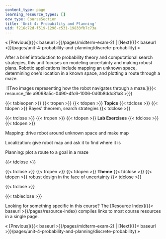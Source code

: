 ```yaml
---
content_type: page
learning_resource_types: []
ocw_type: CourseSection
title: 'Unit 4: Probability and Planning'
uid: f216c72d-f519-1296-c531-19833fb7c73a
---
```


« [Previous]({{< baseurl >}}/pages/midterm-exam-2) | [Next]({{< baseurl >}}/pages/unit-4-probability-and-planning/discrete-probability) »

After a brief introduction to probability theory and computational search strategies, this unit focuses on modeling uncertainty and making robust plans. Robotic applications include mapping an unknown space, determining one's location in a known space, and plotting a route through a maze.

 ![Two images representing how the robot navigates through a maze.]({{< resource_file a9068a5c-0490-4fc6-1006-0d0b8ddc81a8 >}})

{{< tableopen >}}
{{< tropen >}}
{{< tdopen >}}
**Topics**
{{< tdclose >}}
{{< tdopen >}}
Bayes' theorem, search strategies
{{< tdclose >}}

{{< trclose >}}
{{< tropen >}}
{{< tdopen >}}
**Lab Exercises**
{{< tdclose >}}
{{< tdopen >}}


Mapping: drive robot around unknown space and make map

Localization: give robot map and ask it to find where it is

Planning: plot a route to a goal in a maze


{{< tdclose >}}

{{< trclose >}}
{{< tropen >}}
{{< tdopen >}}
**Theme**
{{< tdclose >}}
{{< tdopen >}}
robust design in the face of uncertainty
{{< tdclose >}}

{{< trclose >}}

{{< tableclose >}}

Looking for something specific in this course? The [Resource Index]({{< baseurl >}}/pages/resource-index) compiles links to most course resources in a single page.

« [Previous]({{< baseurl >}}/pages/midterm-exam-2) | [Next]({{< baseurl >}}/pages/unit-4-probability-and-planning/discrete-probability) »
